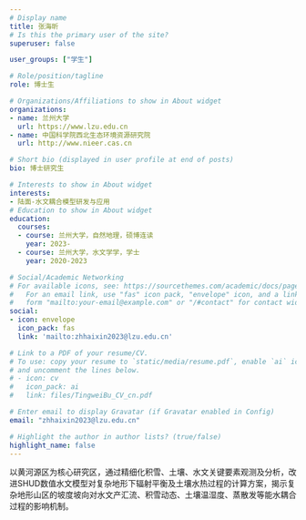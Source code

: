 ```yaml
---
# Display name
title: 张海昕
# Is this the primary user of the site?
superuser: false

user_groups: ["学生"]

# Role/position/tagline
role: 博士生

# Organizations/Affiliations to show in About widget
organizations:
- name: 兰州大学
  url: https://www.lzu.edu.cn
- name: 中国科学院西北生态环境资源研究院
  url: http://www.nieer.cas.cn

# Short bio (displayed in user profile at end of posts)
bio: 博士研究生

# Interests to show in About widget
interests:
- 陆面-水文耦合模型研发与应用
# Education to show in About widget
education:
  courses:
  - course: 兰州大学，自然地理，硕博连读
    year: 2023-
  - course: 兰州大学，水文学学，学士
    year: 2020-2023

# Social/Academic Networking
# For available icons, see: https://sourcethemes.com/academic/docs/page-builder/#icons
#   For an email link, use "fas" icon pack, "envelope" icon, and a link in the
#   form "mailto:your-email@example.com" or "/#contact" for contact widget.
social:
- icon: envelope
  icon_pack: fas
  link: 'mailto:zhhaixin2023@lzu.edu.cn'

# Link to a PDF of your resume/CV.
# To use: copy your resume to `static/media/resume.pdf`, enable `ai` icons in `params.toml`,
# and uncomment the lines below.
# - icon: cv
#   icon_pack: ai
#   link: files/TingweiBu_CV_cn.pdf

# Enter email to display Gravatar (if Gravatar enabled in Config)
email: "zhhaixin2023@lzu.edu.cn"

# Highlight the author in author lists? (true/false)
highlight_name: false
---
```

以黄河源区为核心研究区，通过精细化积雪、土壤、水文关键要素观测及分析，改进SHUD数值水文模型对复杂地形下辐射平衡及土壤水热过程的计算方案，揭示复杂地形山区的坡度坡向对水文产汇流、积雪动态、土壤温湿度、蒸散发等能水耦合过程的影响机制。
